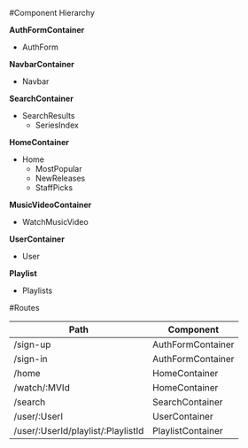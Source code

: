 #Component Hierarchy

**AuthFormContainer**
- AuthForm

**NavbarContainer**
- Navbar

**SearchContainer**
- SearchResults
  - SeriesIndex

**HomeContainer**
- Home
  - MostPopular
  - NewReleases
  - StaffPicks

**MusicVideoContainer**
- WatchMusicVideo

**UserContainer**
- User

**Playlist**
- Playlists

#Routes

| Path                               | Component         |
| ---------------------------------- | ----------------- |
| /sign-up                           | AuthFormContainer |
| /sign-in                           | AuthFormContainer |
| /home                              | HomeContainer     |
| /watch/:MVId                       | HomeContainer     |
| /search                            | SearchContainer   |
| /user/:UserI                       | UserContainer     |
| /user/:UserId/playlist/:PlaylistId | PlaylistContainer |
